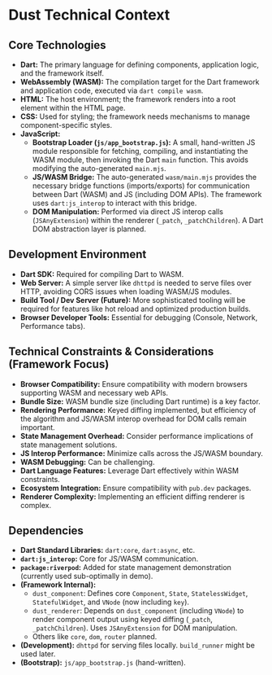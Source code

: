 # Dust Technical Context

## Core Technologies

- **Dart:** The primary language for defining components, application logic, and
  the framework itself.
- **WebAssembly (WASM):** The compilation target for the Dart framework and
  application code, executed via `dart compile wasm`.
- **HTML:** The host environment; the framework renders into a root element
  within the HTML page.
- **CSS:** Used for styling; the framework needs mechanisms to manage
  component-specific styles.
- **JavaScript:**
  - **Bootstrap Loader (`js/app_bootstrap.js`):** A small, hand-written JS
    module responsible for fetching, compiling, and instantiating the WASM
    module, then invoking the Dart `main` function. This avoids modifying the
    auto-generated `main.mjs`.
  - **JS/WASM Bridge:** The auto-generated `wasm/main.mjs` provides the
    necessary bridge functions (imports/exports) for communication between Dart
    (WASM) and JS (including DOM APIs). The framework uses `dart:js_interop` to
    interact with this bridge.
  - **DOM Manipulation:** Performed via direct JS interop calls
    (`JSAnyExtension`) within the renderer (`_patch`, `_patchChildren`). A Dart
    DOM abstraction layer is planned.

## Development Environment

- **Dart SDK:** Required for compiling Dart to WASM.
- **Web Server:** A simple server like `dhttpd` is needed to serve files over
  HTTP, avoiding CORS issues when loading WASM/JS modules.
- **Build Tool / Dev Server (Future):** More sophisticated tooling will be
  required for features like hot reload and optimized production builds.
- **Browser Developer Tools:** Essential for debugging (Console, Network,
  Performance tabs).

## Technical Constraints & Considerations (Framework Focus)

- **Browser Compatibility:** Ensure compatibility with modern browsers
  supporting WASM and necessary web APIs.
- **Bundle Size:** WASM bundle size (including Dart runtime) is a key factor.
- **Rendering Performance:** Keyed diffing implemented, but efficiency of the
  algorithm and JS/WASM interop overhead for DOM calls remain important.
- **State Management Overhead:** Consider performance implications of state
  management solutions.
- **JS Interop Performance:** Minimize calls across the JS/WASM boundary.
- **WASM Debugging:** Can be challenging.
- **Dart Language Features:** Leverage Dart effectively within WASM constraints.
- **Ecosystem Integration:** Ensure compatibility with `pub.dev` packages.
- **Renderer Complexity:** Implementing an efficient diffing renderer is
  complex.

## Dependencies

- **Dart Standard Libraries:** `dart:core`, `dart:async`, etc.
- **`dart:js_interop`:** Core for JS/WASM communication.
- **`package:riverpod`:** Added for state management demonstration (currently
  used sub-optimally in demo).
- **(Framework Internal):**
  - `dust_component`: Defines core `Component`, `State`, `StatelessWidget`,
    `StatefulWidget`, and `VNode` (now including `key`).
  - `dust_renderer`: Depends on `dust_component` (including `VNode`) to render
    component output using keyed diffing (`_patch`, `_patchChildren`). Uses
    `JSAnyExtension` for DOM manipulation.
  - Others like `core`, `dom`, `router` planned.
- **(Development):** `dhttpd` for serving files locally. `build_runner` might be
  used later.
- **(Bootstrap):** `js/app_bootstrap.js` (hand-written).
